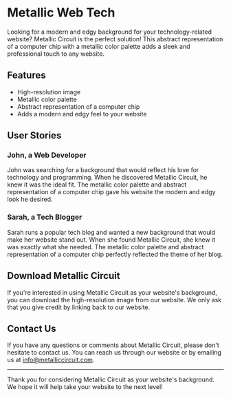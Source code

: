 <!--font:Montserrat-->

# Metallic Web Tech

Looking for a modern and edgy background for your technology-related website? Metallic Circuit is the perfect solution! This abstract representation of a computer chip with a metallic color palette adds a sleek and professional touch to any website.

## Features

- High-resolution image
- Metallic color palette
- Abstract representation of a computer chip
- Adds a modern and edgy feel to your website

## User Stories

### John, a Web Developer

John was searching for a background that would reflect his love for technology and programming. When he discovered Metallic Circuit, he knew it was the ideal fit. The metallic color palette and abstract representation of a computer chip gave his website the modern and edgy look he desired.

### Sarah, a Tech Blogger

Sarah runs a popular tech blog and wanted a new background that would make her website stand out. When she found Metallic Circuit, she knew it was exactly what she needed. The metallic color palette and abstract representation of a computer chip perfectly reflected the theme of her blog.

## Download Metallic Circuit

If you're interested in using Metallic Circuit as your website's background, you can download the high-resolution image from our website. We only ask that you give credit by linking back to our website.

## Contact Us

If you have any questions or comments about Metallic Circuit, please don't hesitate to contact us. You can reach us through our website or by emailing us at info@metalliccircuit.com.

---

Thank you for considering Metallic Circuit as your website's background. We hope it will help take your website to the next level!

<!--

Write me content for website with wallpaper which alt text is:

"An abstract representation of the inside of a computer chip with a metallic color palette"

The name/title of the page should not be 1:1 copy of the alt text but rather a real content of the website which is using this wallpaper.

- Use markdown format 
- Start with heading
- Heading should be short and concise
- The content should look like a real website 
- The website should not be about the wallpaper, wallpaper is just a related background
- Heading should be contain work "wallpaper" or "background"
- Include real sections like references, contact, user stories, etc. use things relevant to the page purpose.
- Feel free to use structure like headings, bullets, numbering, blockquotes, paragraphs, horizontal lines, etc.
- You can use formatting like bold or _italic_
- You can include UTF-8 emojis
- Links should be only #hash anchors (and you can refer to the document itself)
- Do not include images


---


# Metallic Circuit: A Tech-Themed Background for Your Website

Welcome to Metallic Circuit, a tech-themed background that will give your website an edgy and modern look. This abstract representation of the inside of a computer chip with a metallic color palette is perfect for any technology-related website.

## Features

- High-resolution image
- Metallic color palette
- Abstract representation of a computer chip
- Adds a modern and edgy feel to your website

## User Stories

### John, a Web Developer

John was looking for a new background for his website. He wanted something that would reflect his love for technology and programming. When he stumbled upon Metallic Circuit, he knew it was perfect. The metallic color palette and abstract representation of a computer chip gave his website the modern and edgy look he was going for.

### Sarah, a Tech Blogger

Sarah runs a popular tech blog and was in need of a new background for her website. She wanted something that would make her website stand out from the rest. When she found Metallic Circuit, she knew it was exactly what she was looking for. The metallic color palette and abstract representation of a computer chip perfectly reflected the theme of her blog.

## References

If you're interested in using Metallic Circuit as your website's background, feel free to download the image from our website. We only ask that you give credit where credit is due by linking back to our website.

## Contact Us

If you have any questions or comments about Metallic Circuit, please don't hesitate to contact us. You can reach us through our website or by emailing us directly at info@metalliccircuit.com.

---

Thank you for considering Metallic Circuit as your website's background. We hope that it will help take your website to the next level!


---


Heading is too long, rewrite whole content.


---


# Metallic Circuit: A Modern Background for Your Tech Website

Looking for a modern and edgy background for your technology-related website? Look no further than Metallic Circuit! This abstract representation of the inside of a computer chip with a metallic color palette is sure to give your website the sleek and professional look you're going for.

## Features

- High-resolution image
- Metallic color palette
- Abstract representation of a computer chip
- Adds a modern and edgy feel to your website

## User Stories

### John, a Web Developer

John wanted a background that would reflect his love for technology and programming. When he stumbled upon Metallic Circuit, he knew it was perfect. The metallic color palette and abstract representation of a computer chip gave his website the modern and edgy look he was going for.

### Sarah, a Tech Blogger

Sarah runs a popular tech blog and was in need of a new background for her website. She wanted something that would make her website stand out from the rest. When she found Metallic Circuit, she knew it was exactly what she was looking for. The metallic color palette and abstract representation of a computer chip perfectly reflected the theme of her blog.

## References

If you're interested in using Metallic Circuit as your website's background, feel free to download the image from our website. We only ask that you give credit where credit is due by linking back to our website.

## Contact Us

If you have any questions or comments about Metallic Circuit, please don't hesitate to contact us. You can reach us through our website or by emailing us directly at info@metalliccircuit.com.

---

Thank you for considering Metallic Circuit as your website's background. We hope that it will help take your website to the next level!


---


Heading is too long, rewrite whole content.


---


# Metallic Circuit: A Modern Tech Background

Looking for a modern and edgy background for your technology-related website? Look no further than Metallic Circuit! This abstract representation of a computer chip with a metallic color palette is sure to give your website the sleek and professional look you're going for.

## Features

- High-resolution image
- Metallic color palette
- Abstract representation of a computer chip
- Adds a modern and edgy feel to your website

## User Stories

### John, a Web Developer

John wanted a background that would reflect his love for technology and programming. When he stumbled upon Metallic Circuit, he knew it was perfect. The metallic color palette and abstract representation of a computer chip gave his website the modern and edgy look he was going for.

### Sarah, a Tech Blogger

Sarah runs a popular tech blog and was in need of a new background for her website. She wanted something that would make her website stand out from the rest. When she found Metallic Circuit, she knew it was exactly what she was looking for. The metallic color palette and abstract representation of a computer chip perfectly reflected the theme of her blog.

## Get Metallic Circuit

If you're interested in using Metallic Circuit as your website's background, feel free to download the image from our website. We only ask that you give credit where credit is due by linking back to our website.

## Contact Us

If you have any questions or comments about Metallic Circuit, please don't hesitate to contact us. You can reach us through our website or by emailing us directly at info@metalliccircuit.com.

---

Thank you for considering Metallic Circuit as your website's background. We hope that it will help take your website to the next level!


---


Heading is too long, rewrite whole content.


---


# Metallic Circuit: A Modern Tech Background for Your Website

Looking for a modern and edgy background for your technology-related website? Metallic Circuit is the perfect solution! This abstract representation of a computer chip with a metallic color palette adds a sleek and professional touch to any website.

## Features

- High-resolution image
- Metallic color palette
- Abstract representation of a computer chip
- Adds a modern and edgy feel to your website

## User Stories

### John, a Web Developer

John was searching for a background that would reflect his love for technology and programming. When he discovered Metallic Circuit, he knew it was the ideal fit. The metallic color palette and abstract representation of a computer chip gave his website the modern and edgy look he desired.

### Sarah, a Tech Blogger

Sarah runs a popular tech blog and wanted a new background that would make her website stand out. When she found Metallic Circuit, she knew it was exactly what she needed. The metallic color palette and abstract representation of a computer chip perfectly reflected the theme of her blog.

## Download Metallic Circuit

If you're interested in using Metallic Circuit as your website's background, you can download the high-resolution image from our website. We only ask that you give credit by linking back to our website.

## Contact Us

If you have any questions or comments about Metallic Circuit, please don't hesitate to contact us. You can reach us through our website or by emailing us at info@metalliccircuit.com.

---

Thank you for considering Metallic Circuit as your website's background. We hope it will help take your website to the next level!


---


Write me a Google font which is best fitting for the website.

Pick from the list:
- Orbitron
- Lobster
- Roboto
- Montserrat
- Alegreya
- IBM Plex Sans
- Playfair Display
- Barlow Condensed
- Poppins
- Open Sans
- Lato
- Dancing Script
- Exo 2
- Raleway
- Inter
- Futura
- Great Vibes


Write just the font name nothing else.


---


Montserrat

-->
